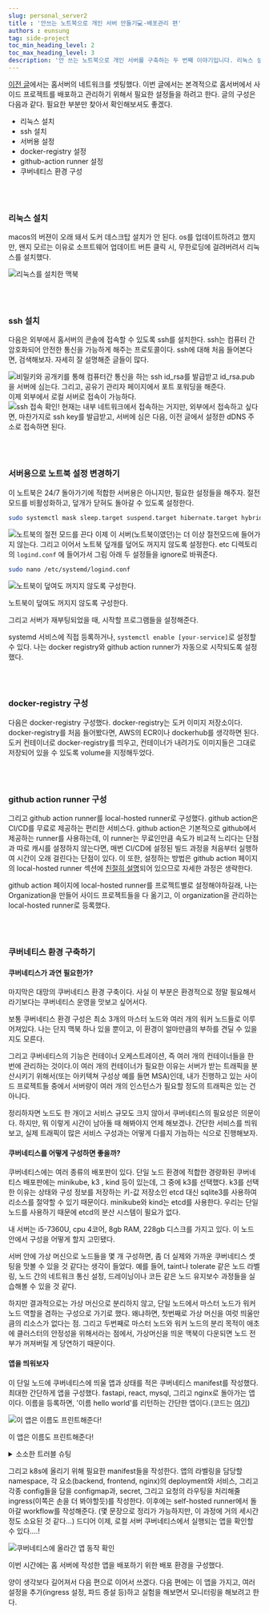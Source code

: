 ```yaml
---
slug: personal_server2
title : '안쓰는 노트북으로 개인 서버 만들기💻-배포관리 편'
authors : eunsung
tag: side-project
toc_min_heading_level: 2
toc_max_heading_level: 3
description: '안 쓰는 노트북으로 개인 서버를 구축하는 두 번째 이야기입니다. 리눅스 설치부터 SSH 설정, 도커 레지스트리, GitHub Actions Runner, 쿠버네티스 환경 구성까지 홈 서버 배포 환경 구축 과정을 소개합니다.'
---
```


[이전 글](https://watanka.github.io/personal_server)에서는 홈서버의 네트워크를 셋팅했다. 이번 글에서는 본격적으로 홈서버에서 사이드 프로젝트를 배포하고 관리하기 위해서 필요한 설정들을 하려고 한다. 
글의 구성은 다음과 같다. 필요한 부분만 찾아서 확인해보셔도 좋겠다.  

- 리눅스 설치
- ssh 설치
- 서버용 설정
- docker-registry 설정
- github-action runner 설정
- 쿠버네티스 환경 구성

<br></br>


### 리눅스 설치
 macos의 버젼이 오래 돼서 도커 데스크탑 설치가 안 된다. os를 업데이트하려고 했지만, 왠지 모르는 이유로 소프트웨어 업데이트 버튼 클릭 시, 무한로딩에 걸려버려서 리눅스를 설치했다.

![리눅스를 설치한 맥북](노트북-리눅스설치.jpg)

<br></br>


### ssh 설치

 다음은 외부에서 홈서버의 콘솔에 접속할 수 있도록 ssh를 설치한다. ssh는 컴퓨터 간 암호화되어 안전한 통신을 가능하게 해주는 프로토콜이다. ssh에 대해 처음 들어본다면, 검색해보자. 자세히 잘 설명해준 글들이 많다.

![비밀키와 공개키를 통해 컴퓨터간 통신을 하는 ssh](ssh설명.png)
id_rsa를 발급받고 id_rsa.pub을 서버에 심는다. 그리고, 공유기 관리자 페이지에서 포트 포워딩을 해준다.   
이제 외부에서 로컬 서버로 접속이 가능하다.  
![ssh 접속 확인!](ssh접속.png)
현재는 내부 네트워크에서 접속하는 거지만, 외부에서 접속하고 싶다면, 마찬가지로 ssh key를 발급받고, 서버에 심은 다음, 이전 글에서 설정한 dDNS 주소로 접속하면 된다.  



<br></br>


### 서버용으로 노트북 설정 변경하기

 이 노트북은 24/7 돌아가기에 적합한 서버용은 아니지만, 필요한 설정들을 해주자. 절전 모드를 비활성화하고, 덮개가 닫혀도 돌아갈 수 있도록 설정한다.  

```bash
sudo systemctl mask sleep.target suspend.target hibernate.target hybrid-sleep.target
```

![노트북의 절전 모드를 끈다](laptop-setting.png)
이제 이 서버(노트북이였던)는 더 이상 절전모드에 들어가지 않는다. 그리고 이어서 노트북 덮개를 덮어도 꺼지지 않도록 설정한다. etc 디렉토리의 `logind.conf` 에 들어가서 그림 아래 두 설정들을 ignore로 바꿔준다.  

```bash
sudo nano /etc/systemd/logind.conf
```

![노트북이 덮여도 꺼지지 않도록 구성한다.](노트북덮개설정.png)

노트북이 덮여도 꺼지지 않도록 구성한다.  

그리고 서버가 재부팅되었을 때, 시작할 프로그램들을 설정해준다.  

systemd 서비스에 직접 등록하거나, `systemctl enable [your-service]`로 설정할 수 있다. 나는 docker registry와 github action runner가 자동으로 시작되도록 설정했다.

<br></br>


### docker-registry 구성

 다음은 docker-registry 구성했다. docker-registry는 도커 이미지 저장소이다. docker-registry를 처음 들어봤다면, AWS의 ECR이나 dockerhub를 생각하면 된다. 도커 컨테이너로 docker-registry를 띄우고, 컨테이너가 내려가도 이미지들은 그대로 저장되어 있을 수 있도록 volume을 지정해두었다.  

<br></br>


### github action runner 구성

 그리고 github action runner를 local-hosted runner로 구성했다. github action은 CI/CD를 무료로 제공하는 편리한 서비스다. github action은 기본적으로 github에서 제공하는 runner를 사용하는데, 이 runner는 무료인만큼 속도가 비교적 느리다는 단점과 따로 캐시를 설정하지 않는다면, 매번 CI/CD에 설정된 빌드 과정을 처음부터  실행하여 시간이 오래 걸린다는 단점이 있다. 이 또한, 설정하는 방법은 github action 페이지의 local-hosted runner 섹션에 [친절히 설명](https://docs.github.com/en/actions/hosting-your-own-runners/managing-self-hosted-runners/about-self-hosted-runners)되어 있으므로 자세한 과정은 생략한다.  

 github action 페이지에 local-hosted runner를  프로젝트별로 설정해야하길래, 나는 Organization을 만들어 사이드 프로젝트들을 다 옮기고, 이 organization을 관리하는 local-hosted runner로 등록했다.  

<br></br>


### 쿠버네티스 환경 구축하기

#### 쿠버네티스가 과연 필요한가?

 마지막은 대망의 쿠버네티스 환경 구축이다. 사실 이 부분은 환경적으로 정말 필요해서라기보다는 쿠버네티스 운영을 맛보고 싶어서다.  

 보통 쿠버네티스 환경 구성은 최소 3개의 마스터 노드와 여러 개의 워커 노드들로 이루어져있다. 나는 단지 맥북 하나 있을 뿐이고, 이 환경이 얼마만큼의 부하를 견딜 수 있을지도 모른다.  

 그리고 쿠버네티스의 기능은 컨테이너 오케스트레이션, 즉 여러 개의 컨테이너들을 한 번에 관리하는 것이다.이 여러 개의 컨테이너가 필요한 이유는 서버가 받는 트래픽을 분산시키기 위해서(또는 아키텍쳐 구성상 예를 들면 MSA)인데, 내가 진행하고 있는 사이드 프로젝트들 중에서 서버량이 여러 개의 인스턴스가 필요할 정도의 트래픽은 있는 건 아니다.  

 정리하자면 노드도 한 개이고 서비스 규모도 크지 않아서 쿠버네티스의 필요성은 의문이다. 하지만, 뭐 이렇게 시간이 남아돌 때 해봐야지 언제 해보겠나. 간단한 서비스를 띄워보고, 실제 트래픽이 많은 서비스 구성과는 어떻게 다를지 가늠하는 식으로 진행해보자.  


#### 쿠버네티스를 어떻게 구성하면 좋을까?
 쿠버네티스에는 여러 종류의 배포판이 있다. 단일 노드 환경에 적합한 경량화된 쿠버네티스 배포판에는 minikube, k3 , kind 등이 있는데, 그 중에 k3를 선택했다. k3를 선택한 이유는 상태와 구성 정보를 저장하는 키-값 저장소인 etcd 대신 sqlite3를 사용하여 리소스를 절약할 수 있기 때문이다. minikube와 kind는 etcd를 사용한다. 우리는 단일 노드를 사용하기 때문에 etcd의 분산 시스템이 필요가 없다.   

내 서버는 i5-7360U, cpu 4코어, 8gb RAM, 228gb 디스크를 가지고 있다. 이 노드 안에서 구성을 어떻게 할지 고민됐다.   

서버 안에 가상 머신으로 노드들을 몇 개 구성하면, 좀 더 실제와 가까운 쿠버네티스 셋팅을 맛볼 수 있을 것 같다는 생각이 들었다. 예를 들어, taint나 tolerate 같은 노드 라벨링, 노드 간의 네트워크 통신 설정, 드레이닝이나 코든 같은 노드 유지보수 과정들을 실습해볼 수 있을 것 같다.   

하지만 결과적으로는 가상 머신으로 분리하지 않고, 단일 노드에서 마스터 노드가 워커 노드 역할을 겸하는 구성으로 가기로 했다. 왜냐하면, 첫번째로 가상 머신을 여럿 띄울만큼의 리소스가 없다는 점. 그리고 두번째로 마스터 노드와 워커 노드의 분리 목적이 애초에 클러스터의 안정성을 위해서라는 점에서, 가상머신을 띄운 맥북이 다운되면 노드 전부가 꺼져버릴 게 당연하기 때문이다.   

#### 앱을 띄워보자
 이 단일 노드에 쿠버네티스에 띄울 앱과 상태를 적은 쿠버네티스 manifest를 작성했다. 최대한 간단하게 앱을 구성했다. fastapi, react, mysql, 그리고 nginx로 돌아가는 앱이다. 이름을 등록하면, '이름 hello world'를 리턴하는 간단한 앱이다.(코드는 [여기](https://github.com/silver-s-side-projects/k8s-hello-world-app))  

![이 앱은 이름도 프린트해준다!](app-demo.png)

이 앱은 이름도 프린트해준다!

<details>
    <summary>소소한 트러블 슈팅</summary>
    docker registry에 이미지를 push할 때, github action이 계속 https로 요청을 보내서 오류가 난다. 우선은 docker daemon config에 insecure-registries 목록에 해당 registry 주소를 추가하여 (우회)해결했다. 근본적으로는 registry에도 https로 통신하는 게 맞기 때문에 후에 추가로 설정을 바꿔봐야겠다.
</details>

그리고 k8s에 올리기 위해 필요한 manifest들을 작성한다. 앱의 라벨링을 담당할 namespace, 각 요소(backend, frontend, nginx)의 deployment와 서비스, 그리고 각종 config들을 담을 configmap과, secret, 그리고 요청의 라우팅을 처리해줄 ingress(이쪽은 손을 더 봐야할듯)를 작성한다. 이후에는 self-hosted runner에서 돌아갈 workflow를 작성해준다. (몇 문장으로 정리가 가능하지만, 이 과정에 거의 세시간 정도 소요된 것 같다…) 드디어 이제, 로컬 서버 쿠버네티스에서 실행되는 앱을 확인할 수 있다….!

![쿠버네티스에 올라간 앱 동작 확인](쿠버네티스동작확인-사실아님.jpg)



이번 시간에는 홈 서버에 작성한 앱을 배포하기 위한 배포 환경을 구성했다. 

양이 생각보다 길어져서 다음 편으로 이어서 쓰겠다. 다음 편에는 이 앱을 가지고, 여러 설정을 추가(ingress 설정, 파드 증설 등)하고 실험을 해보면서 모니터링을 해보려고 한다.